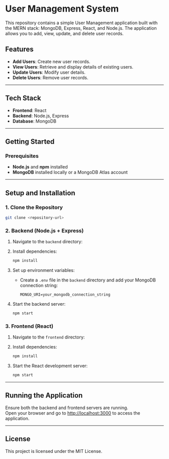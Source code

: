 # User Management System

This repository contains a simple User Management application built with the MERN stack: MongoDB, Express, React, and Node.js. The application allows you to add, view, update, and delete user records.

## Features

- **Add Users**: Create new user records.
- **View Users**: Retrieve and display details of existing users.
- **Update Users**: Modify user details.
- **Delete Users**: Remove user records.

---

## Tech Stack

- **Frontend**: React
- **Backend**: Node.js, Express
- **Database**: MongoDB

---

## Getting Started

### Prerequisites

- **Node.js** and **npm** installed
- **MongoDB** installed locally or a MongoDB Atlas account

---

## Setup and Installation

### 1. Clone the Repository
   ```bash
   git clone <repository-url>
   ``` 

### 2. Backend (Node.js + Express)
1. Navigate to the `backend` directory:
  
2. Install dependencies:
   ```bash
   npm install
   ```
3. Set up environment variables:
   - Create a `.env` file in the `backend` directory and add your MongoDB connection string:
     ```env
     MONGO_URI=your_mongodb_connection_string
     ```
4. Start the backend server:
   ```bash
   npm start
   ```

### 3. Frontend (React)
1. Navigate to the `frontend` directory:
  
2. Install dependencies:
   ```bash
   npm install
   ```
3. Start the React development server:
   ```bash
   npm start
   ```

---

## Running the Application

Ensure both the backend and frontend servers are running.  
Open your browser and go to [http://localhost:3000](http://localhost:3000) to access the application.

---

## License

This project is licensed under the MIT License.

